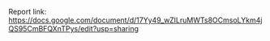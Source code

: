 Report link: https://docs.google.com/document/d/17Yy49_wZILruMWTs8OCmsoLYkm4jQS95CmBFQXnTPys/edit?usp=sharing
